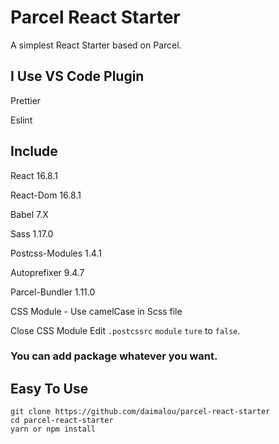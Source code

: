 # Parcel React Starter

A simplest React Starter based on Parcel.



## I Use VS Code Plugin

Prettier 

Eslint 

## Include

React 16.8.1

React-Dom 16.8.1

Babel 7.X

Sass 1.17.0

Postcss-Modules 1.4.1

Autoprefixer 9.4.7

Parcel-Bundler 1.11.0

CSS Module - Use camelCase in Scss file 

Close  CSS Module  Edit `.postcssrc` `module` `ture` to `false`.

### You can add package whatever you want.

## Easy To Use

```
git clone https://github.com/daimalou/parcel-react-starter 
cd parcel-react-starter 
yarn or npm install
```

